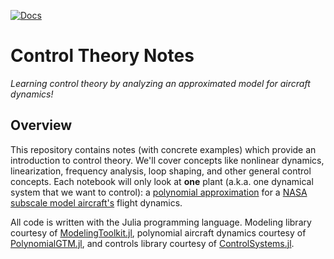 [![Docs](https://github.com/cadojo/ControlTheoryNotes.jl/workflows/Documentation/badge.svg)](https://cadojo.github.io/ControlTheoryNotes.jl/dev)


# Control Theory Notes
_Learning control theory by analyzing an approximated model for aircraft dynamics!_

## Overview

This repository contains notes (with concrete examples) 
which provide an introduction to control theory. We'll cover concepts like 
nonlinear dynamics, linearization, frequency analysis, loop shaping, and 
other general control concepts. Each notebook will only look at __one__
plant (a.k.a. one dynamical system that we want to control): a [polynomial 
approximation](https://github.com/cadojo/PolynomialGTM.jl) for a [NASA subscale model aircraft's](https://ntrs.nasa.gov/api/citations/20040085988/downloads/20040085988.pdf)
flight dynamics. 

All code is written with the Julia programming language. Modeling library courtesy of [
ModelingToolkit.jl](https://github.com/SciML/ModelingToolkit.jl), polynomial aircraft dynamics courtesy of 
[PolynomialGTM.jl](https://github.com/cadojo/PolynomialGTM.jl), and controls library courtesy of 
[ControlSystems.jl](https://github.com/JuliaControl/ControlSystems.jl).
